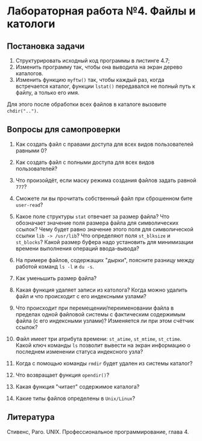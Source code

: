 # Лабораторная работа №4. Файлы и катологи

## Постановка задачи

1. Структурировать исходный код программы в листинге 4.7;
2. Изменить программу так, чтобы она выводила на экран дерево каталогов.
3. Изменить функцию `myftw()` так, чтобы каждый раз, когда встречается каталог, функции `lstat()` передавался не полный путь к файлу, а только его имя.

Для этого после обработки всех файлов в каталоге вызовите `chdir("..")`.


## Вопросы для самопроверки

1. Как создать файл с правами доступа для всех видов пользователей равными 0?

2. Как создать файл с полными доступа для всех видов пользователей?

3. Что произойдёт, если маску режима создания файлов задать равной `777`?

4. Сможете ли вы прочитать собственный файл при сброшенном бите `user-read`?

5. Какое поле структуры `stat` отвечает за размер файла? Что обозначает значение поля размера файла для символических ссылок? Чему будет равно значение этого поля для символической ссылки `lib -> /usr/lib`? Что определяют поля `st_blksize` и `st_blocks`? Какой размер буфера надо установить для минимизации времени выполнения операций ввода-вывода?

6. На примере файлов, содержащих "дырки", поясните разницу между работой команд `ls -l` и `du -s`.

7. Как уменьшить размер файла?

8. Какая функция удаляет записи из католога? Когда можно удалить файл и что происходит с его индексными узлами?

9. Что происходит при перемещении/переименовании файла в пределах одной файловой системы с фактическим содержимым файла (с его индексными узлами)? Изменяется ли при этом счётчик ссылок?

10. Файл имеет три атрибута времени: `st_atime`, `st_mtime`, `st_ctime`. Какой ключ команды `ls` позволит вывести на экран информацию о последнем изменении статуса индексного узла?

11. Когда с помощью команды `rmdir` будет удален из системы каталог?

12. Что возвращает функция `opendir()`?

13. Какая функция "читает" содержимое каталога?

14. Какие типы файлов определены в `Unix/Linux`?


## Литература

Стивенс, Раго. UNIX. Профессиональное программирование, глава 4.